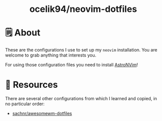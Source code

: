<h1 align="center">ocelik94/neovim-dotfiles</h1>

# 🗒 About
These are the configurations I use to set up my `neovim` installation. You are welcome to grab anything that interests you.

For using those configuration files you need to install [AstroNVim](https://github.com/AstroNvim/AstroNvim)!


# 💾 Resources

There are several other configurations from which I learned and copied, in no particular order:

- [sachnr/awesomewm-dotfiles](https://github.com/sachnr/awesomewm-dotfiles)

